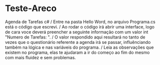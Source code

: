 # Teste-Areco
Agenda de Tarefas c# /
Entre na pasta Hello Word, no arquivo Programa.cs está o código que escrevi. / 
Ao rodar o código irá abrir uma interface, logo de cara voce deverá preencher a seguinte informação com um valor int  "Numero de Tarefas: ". /
O valor respondido aqui resultará no tanto de vezes que o questionário referente a agenda irá se passar, influênciando também na lógica e nas variáveis do programa. /
Leia as observações que existem no programa, elas te ajudaram a ir do começo ao fim do mesmo com mais fluidez e sem problemas.
